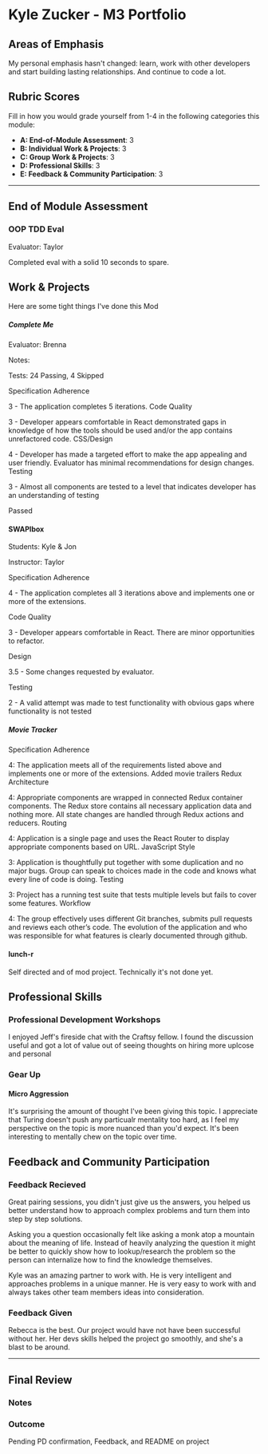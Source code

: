 # Kyle Zucker - M3 Portfolio

## Areas of Emphasis

My personal emphasis hasn't changed: learn, work with other developers and start building lasting relationships. And continue to code a lot. 

## Rubric Scores

Fill in how you would grade yourself from 1-4 in the following categories this module:

* **A: End-of-Module Assessment**: 3
* **B: Individual Work & Projects**: 3
* **C: Group Work & Projects**: 3
* **D: Professional Skills**: 3
* **E: Feedback & Community Participation**: 3

-----------------------

## End of Module Assessment

### OOP TDD Eval
Evaluator: Taylor

Completed eval with a solid 10 seconds to spare.

## Work & Projects

Here are some tight things I've done this Mod

##### Complete Me

Evaluator: Brenna

Notes:

Tests: 24 Passing, 4 Skipped

Specification Adherence

3 - The application completes 5 iterations.
Code Quality

3 - Developer appears comfortable in React demonstrated gaps in knowledge of how the tools should be used and/or the app contains unrefactored code.
CSS/Design

4 - Developer has made a targeted effort to make the app appealing and user friendly. Evaluator has minimal recommendations for design changes.
Testing

3 - Almost all components are tested to a level that indicates developer has an understanding of testing

Passed

#### SWAPIbox

Students: Kyle & Jon

Instructor: Taylor

Specification Adherence

4 - The application completes all 3 iterations above and implements one or more of the extensions.

Code Quality

3 - Developer appears comfortable in React. There are minor opportunities to refactor.

Design

3.5 - Some changes requested by evaluator.

Testing

2 - A valid attempt was made to test functionality with obvious gaps where functionality is not tested


##### Movie Tracker

Specification Adherence

4: The application meets all of the requirements listed above and implements one or more of the extensions.
Added movie trailers
Redux Architecture

4: Appropriate components are wrapped in connected Redux container components. The Redux store contains all necessary application data and nothing more. All state changes are handled through Redux actions and reducers.
Routing

4: Application is a single page and uses the React Router to display appropriate components based on URL.
JavaScript Style

3: Application is thoughtfully put together with some duplication and no major bugs. Group can speak to choices made in the code and knows what every line of code is doing.
Testing

3: Project has a running test suite that tests multiple levels but fails to cover some features.
Workflow

4: The group effectively uses different Git branches, submits pull requests and reviews each other’s code. The evolution of the application and who was responsible for what features is clearly documented through github.


#### lunch-r

Self directed and of mod project. Technically it's not done yet. 


## Professional Skills


### Professional Development Workshops

I enjoyed Jeff's fireside chat with the Craftsy fellow. I found the discussion useful and got a lot of value out of seeing  thoughts on hiring more uplcose and personal

### Gear Up
#### Micro Aggression 

It's surprising the amount of thought I've been giving this topic. I appreciate that Turing doesn't push any particualr mentality too hard, as I feel my perspective on the topic is more nuanced than you'd expect. It's been interesting to mentally chew on the topic over time.  


## Feedback and Community Participation

### Feedback Recieved

Great pairing sessions, you didn't just give us the answers, you helped us better understand how to approach complex problems and turn them into step by step solutions.

Asking you a question occasionally felt like asking a monk atop a mountain about the meaning of life. Instead of heavily analyzing the question it might be better to quickly show how to lookup/research the problem so the person can internalize how to find the knowledge themselves.

Kyle was an amazing partner to work with. He is very intelligent and approaches problems in a unique manner. He is very easy to work with and always takes other team members ideas into consideration.

### Feedback Given 

Rebecca is the best. Our project would have not have been successful without her. Her devs skills helped the project go smoothly, and she's a blast to be around. 

------------------

## Final Review

### Notes

### Outcome

Pending PD confirmation, Feedback, and README on project
